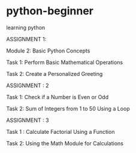 # python-beginner
learning python

ASSIGNMENT 1: 

Module 2: Basic Python Concepts 

Task 1: Perform Basic Mathematical Operations

Task 2: Create a Personalized Greeting

ASSIGNMENT : 2

Task 1: Check if a Number is Even or Odd

Task 2: Sum of Integers from 1 to 50 Using a Loop

ASSIGNMENT : 3

Task 1 : Calculate Factorial Using a Function 

Task 2: Using the Math Module for Calculations



